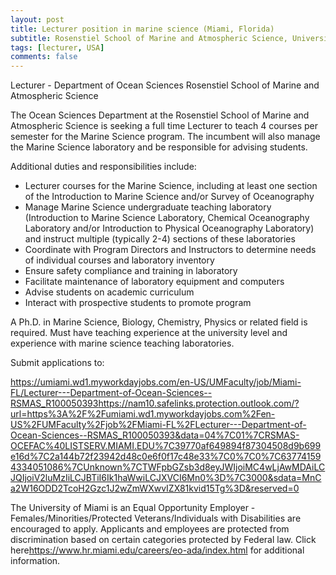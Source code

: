 ```yaml
---
layout: post
title: Lecturer position in marine science (Miami, Florida)
subtitle: Rosenstiel School of Marine and Atmospheric Science, University of Miami
tags: [lecturer, USA]
comments: false
---
```


Lecturer - Department of Ocean Sciences Rosenstiel School of Marine and Atmospheric Science

The Ocean Sciences Department at the Rosenstiel School of Marine and Atmospheric Science is seeking a full time Lecturer to teach 4 courses per semester for the Marine Science program. The incumbent will also manage the Marine Science laboratory and be responsible for advising students.

Additional duties and responsibilities include:

  *   Lecturer courses for the Marine Science, including at least one section of the Introduction to Marine Science and/or Survey of Oceanography
  *   Manage Marine Science undergraduate teaching laboratory (Introduction to Marine Science Laboratory, Chemical Oceanography Laboratory and/or Introduction to Physical Oceanography Laboratory) and instruct multiple (typically 2-4) sections of these laboratories
  *   Coordinate with Program Directors and Instructors to determine needs of individual courses and laboratory inventory
  *   Ensure safety compliance and training in laboratory
  *   Facilitate maintenance of laboratory equipment and computers
  *   Advise students on academic curriculum
  *   Interact with prospective students to promote program

A Ph.D. in Marine Science, Biology, Chemistry, Physics or related field is required. Must have teaching experience at the university level and experience with marine science teaching laboratories.

Submit applications to:

https://umiami.wd1.myworkdayjobs.com/en-US/UMFaculty/job/Miami-FL/Lecturer---Department-of-Ocean-Sciences--RSMAS_R100050393<https://nam10.safelinks.protection.outlook.com/?url=https%3A%2F%2Fumiami.wd1.myworkdayjobs.com%2Fen-US%2FUMFaculty%2Fjob%2FMiami-FL%2FLecturer---Department-of-Ocean-Sciences--RSMAS_R100050393&data=04%7C01%7CRSMAS-OCEFAC%40LISTSERV.MIAMI.EDU%7C39770af649894f87304508d9b699e16d%7C2a144b72f23942d48c0e6f0f17c48e33%7C0%7C0%7C637741594334051086%7CUnknown%7CTWFpbGZsb3d8eyJWIjoiMC4wLjAwMDAiLCJQIjoiV2luMzIiLCJBTiI6Ik1haWwiLCJXVCI6Mn0%3D%7C3000&sdata=MnCa2W16ODD2TcoH2Gzc1J2wZmWXwvIZX81kvid15Tg%3D&reserved=0>

The University of Miami is an Equal Opportunity Employer - Females/Minorities/Protected Veterans/Individuals with Disabilities are encouraged to apply. Applicants and employees are protected from discrimination based on certain categories protected by Federal law. Click here<https://www.hr.miami.edu/careers/eo-ada/index.html> for additional information.
